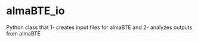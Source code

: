 # almaBTE_io
Python class that 1- creates input files for almaBTE and 2- analyzes outputs from almaBTE
